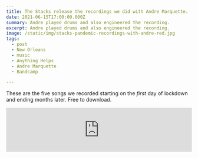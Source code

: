 ```yaml
---
title: The Stacks release the recordings we did with Andre Marquette.
date: 2021-06-15T17:00:00.000Z
summary: Andre played drums and also engineered the recording.
excerpt: Andre played drums and also engineered the recording.
image: /static/img/stacks-pandemic-recordings-with-andre-red.jpg
tags:
  - post 
  - New Orleans
  - music
  - Anything Helps
  - Andre Marquette
  - Bandcamp

---
```


These are the five songs we recorded starting on the _first_ day of lockdown and ending months later.
Free to download.

<iframe style="border: 0; width: 100%; height: 120px;" src="https://bandcamp.com/EmbeddedPlayer/album=1594484529/size=large/bgcol=ffffff/linkcol=2ebd35/tracklist=false/artwork=small/transparent=true/" seamless><a href="https://thestacksnola.bandcamp.com/album/anything-helps">Anything Helps by The Stacks</a></iframe>
